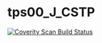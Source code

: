 # tps00_J_CSTP
<a href="https://scan.coverity.com/projects/wendyzhang1121-tps00_j_cstp">
  <img alt="Coverity Scan Build Status"
       src="https://scan.coverity.com/projects/9580/badge.svg"/>
</a>
